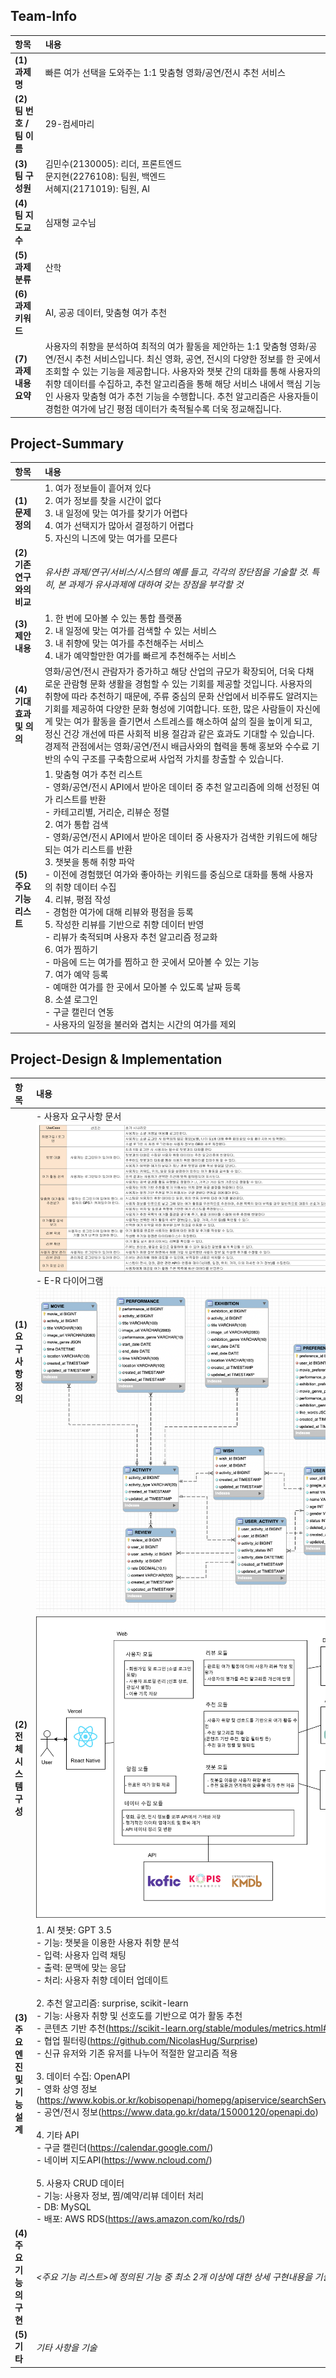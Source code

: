 ## Team-Info

| 항목 | 내용 |
|:---|:---|
| **(1) 과제명** | 빠른 여가 선택을 도와주는 1:1 맞춤형 영화/공연/전시 추천 서비스 |
| **(2) 팀 번호 / 팀 이름** | 29-컴세마리 |
| **(3) 팀 구성원** | 김민수(2130005): 리더, 프론트엔드  <br> 문지현(2276108): 팀원, 백엔드 <br> 서혜지(2171019): 팀원, AI |
| **(4) 팀 지도교수** | 심재형 교수님 |
| **(5) 과제 분류** | 산학 |
| **(6) 과제 키워드** | AI, 공공 데이터, 맞춤형 여가 추천 |
| **(7) 과제 내용 요약** | 사용자의 취향을 분석하여 최적의 여가 활동을 제안하는 1:1 맞춤형 영화/공연/전시 추천 서비스입니다. 최신 영화, 공연, 전시의 다양한 정보를 한 곳에서 조회할 수 있는 기능을 제공합니다. 사용자와 챗봇 간의 대화를 통해 사용자의 취향 데이터를 수집하고, 추천 알고리즘을 통해 해당 서비스 내에서 핵심 기능인 사용자 맞춤형 여가 추천 기능을 수행합니다. 추천 알고리즘은 사용자들이 경험한 여가에 남긴 평점 데이터가 축적될수록 더욱 정교해집니다. |

## Project-Summary

| 항목 | 내용 |
|:---|:---|
| **(1) 문제 정의** | 1. 여가 정보들이 흩어져 있다 <br> 2. 여가 정보를 찾을 시간이 없다 <br> 3. 내 일정에 맞는 여가를 찾기가 어렵다 <br> 4. 여가 선택지가 많아서 결정하기 어렵다 <br> 5. 자신의 니즈에 맞는 여가를 모른다 |
| **(2) 기존 연구와의 비교** | *유사한 과제/연구/서비스/시스템의 예를 들고, 각각의 장단점을 기술할 것. 특히, 본 과제가 유사과제에 대하여 갖는 장점을 부각할 것* |
| **(3) 제안 내용** | 1. 한 번에 모아볼 수 있는 통합 플랫폼 <br> 2. 내 일정에 맞는 여가를 검색할 수 있는 서비스 <br> 3. 내 취향에 맞는 여가를 추천해주는 서비스 <br> 4. 내가 예약할만한 여가를 빠르게 추천해주는 서비스 |
| **(4) 기대효과 및 의의** | 영화/공연/전시 관람자가 증가하고 해당 산업의 규모가 확장되어, 더욱 다채로운 관람형 문화 생활을 경험할 수 있는 기회를 제공할 것입니다. 사용자의 취향에 따라 추천하기 때문에, 주류 중심의 문화 산업에서 비주류도 알려지는 기회를 제공하여 다양한 문화 형성에 기여합니다. 또한, 많은 사람들이 자신에게 맞는 여가 활동을 즐기면서 스트레스를 해소하여 삶의 질을 높이게 되고, 정신 건강 개선에 따른 사회적 비용 절감과 같은 효과도 기대할 수 있습니다. 경제적 관점에서는 영화/공연/전시 배급사와의 협력을 통해 홍보와 수수료 기반의 수익 구조를 구축함으로써 사업적 가치를 창출할 수 있습니다. |
| **(5) 주요 기능 리스트** | 1. 맞춤형 여가 추천 리스트 <br> - 영화/공연/전시 API에서 받아온 데이터 중 추천 알고리즘에 의해 선정된 여가 리스트를 반환 <br> - 카테고리별, 거리순, 리뷰순 정렬 <br> 2. 여가 통합 검색 <br> - 영화/공연/전시 API에서 받아온 데이터 중 사용자가 검색한 키워드에 해당되는 여가 리스트를 반환 <br> 3. 챗봇을 통해 취향 파악 <br> - 이전에 경험했던 여가와 좋아하는 키워드를 중심으로 대화를 통해 사용자의 취향 데이터 수집 <br> 4. 리뷰, 평점 작성 <br> - 경험한 여가에 대해 리뷰와 평점을 등록 <br> 5. 작성한 리뷰를 기반으로 취향 데이터 반영 <br> - 리뷰가 축적되며 사용자 추천 알고리즘 정교화 <br> 6. 여가 찜하기 <br> - 마음에 드는 여가를 찜하고 한 곳에서 모아볼 수 있는 기능 <br> 7. 여가 예약 등록 <br> - 예매한 여가를 한 곳에서 모아볼 수 있도록 날짜 등록 <br> 8. 소셜 로그인 <br> - 구글 캘린더 연동 <br> - 사용자의 일정을 불러와 겹치는 시간의 여가를 제외 |

## Project-Design & Implementation

| 항목 | 내용 |
|:---|:---|
| **(1) 요구사항 정의** | - 사용자 요구사항 문서 <br> <img src="/Images/UserRequirement.png"> - E-R 다이어그램 <br> <img src="/Images/ERD.png"> |
| **(2) 전체 시스템 구성** | <img src="/Images/시스템구조도.svg"> |
| **(3) 주요 엔진 및 기능 설계** | 1. AI 챗봇: GPT 3.5 <br> - 기능: 챗봇을 이용한 사용자 취향 분석 <br> - 입력: 사용자 입력 채팅 <br> - 출력: 문맥에 맞는 응답 <br> - 처리: 사용자 취향 데이터 업데이트 <br><br> 2. 추천 알고리즘: surprise, scikit-learn <br> - 기능: 사용자 취향 및 선호도를 기반으로 여가 활동 추천 <br> - 콘텐츠 기반 추천(https://scikit-learn.org/stable/modules/metrics.html#metrics) <br> - 협업 필터링(https://github.com/NicolasHug/Surprise) <br> - 신규 유저와 기존 유저를 나누어 적절한 알고리즘 적용 <br><br> 3. 데이터 수집: OpenAPI <br> - 영화 상영 정보(https://www.kobis.or.kr/kobisopenapi/homepg/apiservice/searchServiceInfo.do) <br> - 공연/전시 정보(https://www.data.go.kr/data/15000120/openapi.do) <br><br> 4. 기타 API <br> - 구글 캘린더(https://calendar.google.com/) <br> - 네이버 지도API(https://www.ncloud.com/) <br><br> 5. 사용자 CRUD 데이터 <br> - 기능: 사용자 정보, 찜/예약/리뷰 데이터 처리 <br> - DB: MySQL <br> - 배포: AWS RDS(https://aws.amazon.com/ko/rds/) |
| **(4) 주요 기능의 구현** | *<주요 기능 리스트>에 정의된 기능 중 최소 2개 이상에 대한 상세 구현내용을 기술한다.* |
| **(5) 기타** | *기타 사항을 기술* |

